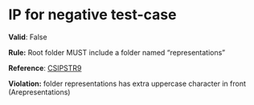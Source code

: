 # IP for negative test-case

**Valid**: False

**Rule:** Root folder MUST include a folder named “representations”

**Reference**: [CSIPSTR9](https://dilcisboard.github.io/E-ARK-CSIP/specification/implementation/structure/#CSIPSTR9)

**Violation:** folder representations has extra uppercase character in front (Arepresentations)